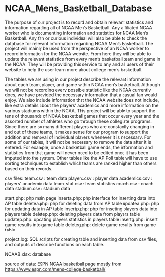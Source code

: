 # NCAA_Mens_Basketball_Database

The purpose of our project is to record and obtain relevant statistics and 
information regarding all of NCAA Men’s Basketball. Any affiliated NCAA worker who is
documenting information and statistics for NCAA Men’s Basketball. Any fan or curious
individual will also be able to check the database for relevant information regarding
NCAA Men’s Basketball. The project will mainly be used from the perspective of an NCAA
worker to record information for the NCAA website. From here they will be able to update
the relevant statistics from every men’s basketball team and game in the NCAA. They will
be providing this service to any and all users of their website to help the user learn more
about college men’s basketball.

The tables we are using in our project describe the relevant information about each
team, player, and game within NCAA men’s basketball. Although we will not be recording
every possible statistic like the NCAA currently does, we have provided the necessary
information that a casual fan would enjoy. We also include information that the NCAA
website does not include, like extra details about the players’ academics and more
information on the various stadiums within the NCAA. This project will be able to support
the tens of thousands of NCAA basketball games that occur every year and the assorted
number of athletes who go through these collegiate programs. Since there are so many
different players who are constantly changing in and out of these teams, it makes sense
for our program to support the addition and removal of individual players whenever it is
necessary. For some of our tables, it will not be necessary to remove the data after it is
entered. For example, once a basketball game ends, the information and statistics from
that game will never need to be edited once it has been imputed into the system. Other
tables like the AP Poll table will have to use sorting techniques to establish which teams
are ranked higher than others based on their records.

csv files:
	team.csv	: team data
	players.csv	: player data
	academics.csv	: players' academic data
	team_stat.csv	: team statistics
	coach.csv	: coach data
	stadium.csv	: stadium data

start.php: php main page
inserta.php: php interface for inserting data into AP table
deletea.php: php for deleting data from AP table
updatea.php: php for updating data in AP table
insertp.php: php for inseting players data into players table
deletep.php: deleting players data from players table
updatep.php: updating players statistics in players table
insertg.php: insert game results into game table
deleteg.php: delete game results from game table

project.log: SQL scripts for creating table and inserting data from csv files, 
	and outputs of describe functions on each table.

NCAAB.xlsx: database

source of data: ESPN NCAA basketball page
	mostly from https://www.espn.com/mens-college-basketball/


